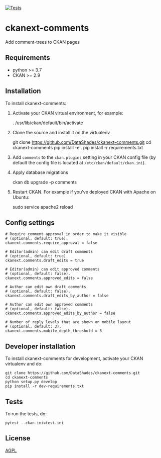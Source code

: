 [![Tests](https://github.com/DataShades/ckanext-comments/workflows/Tests/badge.svg?branch=main)](https://github.com/DataShades/ckanext-comments/actions)

# ckanext-comments

Add comment-trees to CKAN pages

## Requirements

* python >= 3.7
* CKAN >= 2.9

## Installation

To install ckanext-comments:

1. Activate your CKAN virtual environment, for example:

     . /usr/lib/ckan/default/bin/activate

2. Clone the source and install it on the virtualenv

    git clone https://github.com/DataShades/ckanext-comments.git
    cd ckanext-comments
    pip install -e .
	pip install -r requirements.txt

3. Add `comments` to the `ckan.plugins` setting in your CKAN
   config file (by default the config file is located at
   `/etc/ckan/default/ckan.ini`).

4. Apply database migrations

    ckan db upgrade -p comments

5. Restart CKAN. For example if you've deployed CKAN with Apache on Ubuntu:

     sudo service apache2 reload


## Config settings


	# Require comment approval in order to make it visible
	# (optional, default: true).
	ckanext.comments.require_approval = false

	# Editor(admin) can edit draft comments
	# (optional, default: true).
    ckanext.comments.draft_edits = true

	# Editor(admin) can edit approved comments
	# (optional, default: false).
    ckanext.comments.approved_edits = false

	# Author can edit own draft comments
	# (optional, default: false).
    ckanext.comments.draft_edits_by_author = false

	# Author can edit own approved comments
	# (optional, default: false).
    ckanext.comments.approved_edits_by_author = false

	# Number of reply levels that are shown on mobile layout
	# (optional, default: 3).
    ckanext.comments.mobile_depth_threshold = 3

## Developer installation

To install ckanext-comments for development, activate your CKAN virtualenv and
do:

    git clone https://github.com/DataShades/ckanext-comments.git
    cd ckanext-comments
    python setup.py develop
    pip install -r dev-requirements.txt


## Tests

To run the tests, do:

    pytest --ckan-ini=test.ini

## License

[AGPL](https://www.gnu.org/licenses/agpl-3.0.en.html)

